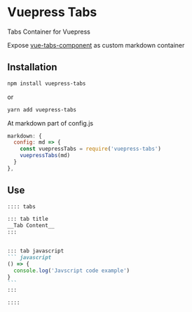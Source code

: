 # Vuepress Tabs

Tabs Container for Vuepress

Expose [vue-tabs-component](https://github.com/spatie/vue-tabs-component) as custom markdown container

## Installation

``` bash
npm install vuepress-tabs
```

or

``` bash
yarn add vuepress-tabs
```

At markdown part of config.js

``` js
markdown: {
  config: md => {
    const vuepressTabs = require('vuepress-tabs')
    vuepressTabs(md)
  }
},
```

## Use

~~~ md
:::: tabs

::: tab title
__Tab Content__
:::


::: tab javascript
``` javascript
() => {
  console.log('Javscript code example')
}
```
:::

::::

~~~
